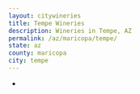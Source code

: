 ```yaml
---
layout: citywineries
title: Tempe Wineries
description: Wineries in Tempe, AZ
permalink: /az/maricopa/tempe/
state: az
county: maricopa
city: tempe
---
```

-
